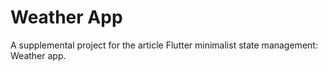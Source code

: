 # Weather App

A supplemental project for the article Flutter minimalist state management: Weather app.
